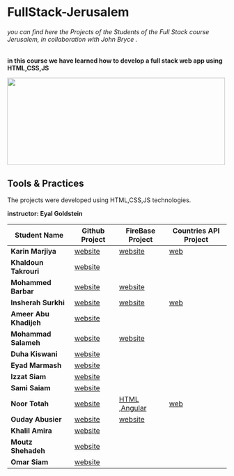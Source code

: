 # FullStack-Jerusalem
###### you can find here the Projects of the Students of the Full Stack course Jerusalem, in collaboration with John Bryce .
**in this course we have learned how to develop a full stack web app using HTML,CSS,JS**


<img src="https://upload.wikimedia.org/wikipedia/commons/8/89/John_bryce_logo.jpg" width="500" height="200"/>


## Tools & Practices
The projects were developed using HTML,CSS,JS technologies.

**instructor: Eyal Goldstein**

Student Name | 	Github Project | FireBase Project | Countries API Project
--- | --- | --- | -- |
**Karin Marjiya** |	[website](https://karinmarjieh.github.io/simpleweb) |  [website](https://jeru-bbec3.web.app/) | [web](https://countries-8079c.web.app/)
**Khaldoun Takrouri** |	[website](https://kht75.github.io/jerWepDevelopment/) | []() | []()
**Mohammed Barbar** |	[website](https://mohammedbarbar.github.io/Draft/) | [website](https://mywebsite-fe64c.web.app/) | []()
**Insherah Surkhi** |	[website](https://insherah-surkhi.github.io/relax) | [website](https://enjoy-6b4d2.web.app) | [web](https://world-country.web.app/)
**Ameer Abu Khadijeh** |	[website](https://ameerabukhadijeh.github.io/ameer/) | []() | []()
**Mohammad Salameh** |	[website](https://mohammadsalameh12.github.io/clock/) | [website](https://my-html-69287.web.app/) | []()
**Duha Kiswani** |	[website](https://duha-se.github.io/Ex/) | []() | []()
**Eyad Marmash** |	[website](https://eyadma.github.io/eyadmcv/) | []() | []()
**Izzat Siam** |	[website](https://izzat-jb.github.io/HW1onGH/) | []() | []()
**Sami Saiam** |	[website](https://samisaiam.github.io/world-nature/) | []() | []()
**Noor Totah** |	[website](https://noortotah.github.io/simple-shopping-cart/) | [HTML](https://simple-html-shopping-cart.web.app/) ,[Angular](https://atteq-5eda8.web.app/) | [web](https://countriesapi-a25b3.firebaseapp.com/)
**Ouday Abusier** |	[website](https://ouday-abusier.github.io/oday-s-website/) | [website](https://fullstack-26cbc.web.app) | []()
**Khalil Amira** |	[website](https://khalilamira22.github.io/kalil/) | []() | []()
**Moutz Shehadeh** |	[website](https://moutazshehadeh.github.io/moutaz-sh/) | []() | []()
**Omar Siam** |	[website](https://omarsiam.github.io/omarcars/) | []() | []()

